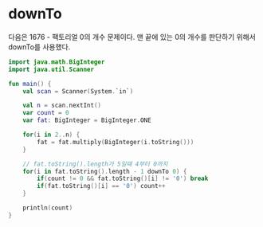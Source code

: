 # downTo

다음은 1676 - 팩토리얼 0의 개수 문제이다. 맨 끝에 있는 0의 개수를 판단하기 위해서 downTo를 사용했다.

```kotlin
import java.math.BigInteger
import java.util.Scanner

fun main() {
	val scan = Scanner(System.`in`)

	val n = scan.nextInt()
	var count = 0
	var fat: BigInteger = BigInteger.ONE

	for(i in 2..n) {
		fat = fat.multiply(BigInteger(i.toString()))
	}

    // fat.toString().length가 5일때 4부터 0까지
	for(i in fat.toString().length - 1 downTo 0) {
		if(count != 0 && fat.toString()[i] != '0') break
		if(fat.toString()[i] == '0') count++
	}

	println(count)
}
```